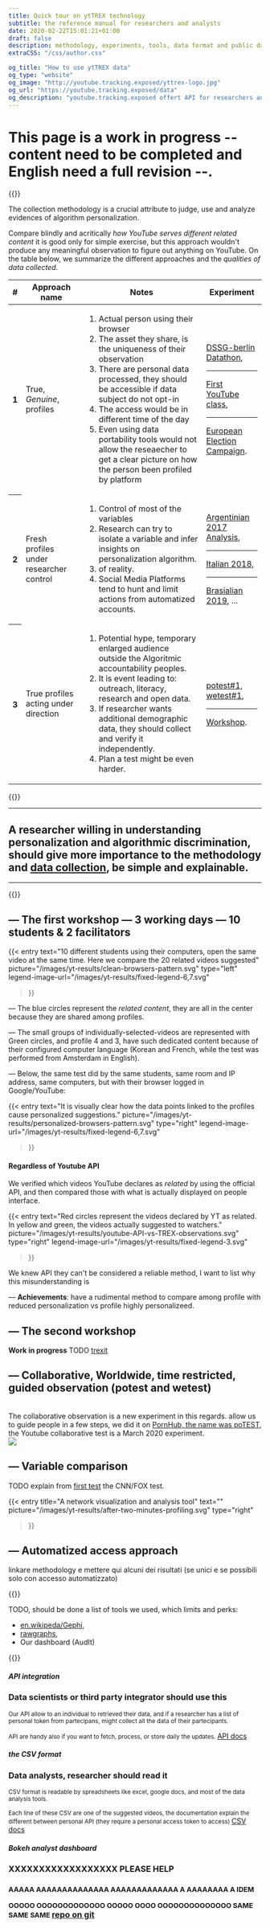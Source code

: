 ```yaml
---
title: Quick tour on ytTREX technology
subtitle: the reference manual for researchers and analysts
date: 2020-02-22T15:01:21+01:00
draft: false
description: methodology, experiments, tools, data format and public datasets
extraCSS: "/css/author.css"

og_title: "How to use ytTREX data"
og_type: "website"
og_image: "http://youtube.tracking.exposed/yttrex-logo.jpg"
og_url: "https://youtube.tracking.exposed/data"
og_description: "youtube.tracking.exposed offert API for researchers and a few methodology tips."
---
```


# This page is a work in progress -- content need to be completed and English need a full revision --.

{{<colorblock text="Methodologies">}}

The collection methodology is a crucial attribute to judge, use and analyze evidences of algorithm personalization.

Compare blindly and acritically _how YouTube serves different related content_ it is good only for simple exercise, but this approach wouldn't produce any meaningful observation to figure out anything on YouTube.
On the table below, we summarize the different approaches and the _qualities of data collected_. 

<table class="table">
  <thead>
    <tr>
      <th scope="col">#</th>
      <th scope="col">Approach name</th>
      <th scope="col">Notes</th>
      <th scope="col">Experiment</th>
    </tr>
  </thead>
  <tbody>
    <tr>
      <th scope="row">1</th>
      <td class="larger">True, <i>Genuine</i>, profiles</td>
      <td>
        <ol>
          <li class="upside" >Actual person using their browser</li>
          <li class="upside">The asset they share, is the uniqueness of their observation</li>
          <li class="downside">There are personal data processed, they should be accessible if data subject do not opt-in</li>
          <li class="downside">The access would be in different time of the day</li>
          <li class="downside">Even using data portability tools would not allow the reseaecher to get a clear picture on how the person been profiled by platform</li>
        </ol>
      </td>
      <td class="larger">
        <a href="#datathon">DSSG-berlin Datathon</a>,<hr>
        <a href="#first">First YouTube class</a>,<hr>
        <a href="#eu19">European Election Campaign</a>.
      </td>
    </tr>
    <tr>
      <th scope="row">2</th>
      <td class="larger">Fresh profiles under researcher control</td>
      <td>
        <ol>
          <li class="upside" >Control of most of the variables</li>
          <li class="upside">Research can try to isolate a variable and infer insights on personalization algorithm.</li>
          <li class="downside">of reality.</li>
          <li class="downside">Social Media Platforms tend to hunt and limit actions from automatized accounts.</li>
        </ol>
      </td>
      <td class="larger">
        <a href="#profiles-under-control">Argentinian 2017 Analysis</a>,<hr>
        <a href="#profiles-under-control">Italian 2018</a>,<hr>
        <a href="#profiles-under-control">Brasialian 2019</a>, ...</td>
    </tr>
    <tr>
      <th scope="row">3</th>
      <td class="larger">True profiles acting under direction</td>
      <td>
        <ol>
          <li class="upside">Potential hype, temporary enlarged audience outside the Algoritmic accountability peoples.</li>
          <li class="upside">It is event leading to: outreach, literacy, research and open data.</li>
          <li class="downside">If researcher wants additional demographic data, they should collect and verify it independently.</li>
          <li class="downside">Plan a test might be even harder.</li>
        </ol>
      </td>
      <td class="larger">
        <a href="#collaborative-testing">potest#1, wetest#1</a>,<hr>
        <a href="#workshop">Workshop</a>.</td>
    </tr>
  </tbody>
</table>


{{<colorblock text="Silicon Valley exploitative business model tought to people “more data, the better”. This page intent is also in stating why this blind and acritical data collection do not make any sense for us, for the researches, and for our message.">}} 

---

## A researcher willing in understanding personalization and algorithmic discrimination, should give more importance to the methodology and [data collection](https://alshams.github.io/responsibledata/bias-in-data-viz/), be simple and explainable.

---

{{<colorblock text="Experiments and Experiences on algorithmic testing">}}

## — The first workshop — 3 working days — 10 students & 2 facilitators

{{< entry 
    text="10 different students using their computers, open the same video at the same time. Here we compare the 20 related videos suggested" 
    picture="/images/yt-results/clean-browsers-pattern.svg" 
    type="left" 
    legend-image-url="/images/yt-results/fixed-legend-6,7.svg"
>}}

— The blue circles represent the *related content*, they are all in the center because they are shared among profiles.

— The small groups of individually-selected-videos are represented with Green circles, and profile 4 and 3, have such dedicated content because of their configured computer language (Korean and French, while the test was performed from Amsterdam in English).

— Below, the same test did by the same students, same room and IP address, same computers, but with their browser logged in Google/YouTube:

{{< entry 
    text="It is visually clear how the data points linked to the profiles cause personalized suggestions." 
    picture="/images/yt-results/personalized-browsers-pattern.svg" 
    type="right"
    legend-image-url="/images/yt-results/fixed-legend-6,7.svg"
>}}

#### Regardless of Youtube API

We verified which videos YouTube declares as _related_ by using the official API, and then compared those with what is actually displayed on people interface.

{{< entry 
    text="Red circles represent the videos declared by YT as related. In yellow and green, the videos actually suggested to watchers." 
    picture="/images/yt-results/youtube-API-vs-TREX-observations.svg" 
    type="right"
    legend-image-url="/images/yt-results/fixed-legend-3.svg"
>}}

We knew API they can't be considered a reliable method, I want to list why this misunderstanding is 


— **Achievements**: have a rudimental method to compare among profile with reduced personalization vs profile highly personalizeed.

## — The second workshop

**Work in progress** TODO [trexit](/trexit)

## — Collaborative, Worldwide, time restricted, guided observation (potest and wetest)

<div class="row">
  <div class="col-6">
    <br>
    The collaborative observation is a new experiment in this regards. allow us to guide people in a few steps, we did it on <a href="https://pornhub.tracking.exposed/potest/final-1" target=_blank>PornHub, the name was poTEST</a>, the Youtube collaborative test is a March 2020 experiment.
  </div>
  <div class="col-6">
    <a href="/wetest/1">
      <img class="align-left imgtile" src="/images/wetest-yt2.jpg" />
    </a>
  </div>
</div>


## — Variable comparison 

TODO explain from [first test](/results) the CNN/FOX test.

{{< entry 
    title="A network visualization and analysis tool"
    text=""
    picture="/images/yt-results/after-two-minutes-profiling.svg" 
    type="right" 
>}}

## — Automatized access approach 

linkare methodology e mettere qui alcuni dei risultati (se unici e se possibili solo con accesso automatizzato) 

{{<colorblock text="Tools for analysts">}}

TODO, should be done a list of tools we used, which limits and perks:

* [en.wikipeda/Gephi](https://en.wikipedia.org/wiki/Gephi), 
* [rawgraphs](https://rawgraphs.io), 
* Our dashboard (AudIt)

{{<colorblock text="Tools and resources for wannabe algorithm analyst">}}

<div class="row">
  <div class="card-deck">
    <div class="card">
      <h5 class="card-header text-center">API integration</h5>
      <div class="card-body">
        <h3 class="card-title">Data scientists or third party integrator should use this</h3>
        <small class="card-text">
          Our API allow to an individual to retrieved their data, and if a researcher has a list of personal token from partecipans, might collect all the data of their partecipants.
          <br><br>
          API are handy also if you want to fetch, process, or store daily the updates.
        </small>
        <a href="/api-documentation#api" role="button" class="btn btn-outline-danger btn-seconday">API docs</a>
      </div>
    </div>
    <div class="card">
      <h5 class="card-header text-center">the CSV format</h5>
      <div class="card-body">
        <h3 class="card-title">Data analysts, researcher should read it</h3>
        <small class="card-text">
          CSV format is readable by spreadsheets like excel, google docs, and most of the data analysis tools.
          <br><br>
          Each line of these CSV are one of the suggested videos, the documentation explain the different between personal API (they require a personal access token to access)
        </small>
        <a href="/api-documentation#csv" role="button" class="btn btn-outline-danger btn-seconday">CSV docs</a>
      </div>
    </div>
    <div class="card">
      <h5 class="card-header text-center">Bokeh analyst dashboard</h5>
      <div class="card-body">
        <h3 class="card-title">XXXXXXXXXXXXXXXXXX PLEASE HELP<h3>
        <small class="card-text">
          AAAAA AAAAAAAAAAAAAA AAAAAAAAAAAAA A AAAAAAAA A IDEM
          <br><br>
          OOOOO OOOOOOOOOOOOO OOOOO OOOO OOOOOOOOOOOOOO SAME SAME SAME 
        </small>
        <a href="https://github.com/tracking-exposed/dashboard/" role="button" class="btn btn-outline-danger btn-seconday">repo on git</a>
      </div>
    </div>
  </div>
</div>
